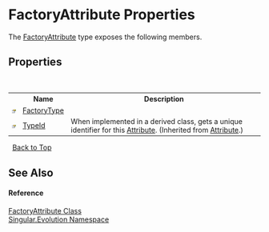 # FactoryAttribute Properties
 

The <a href="54d66747-3cb1-3e62-cb29-f8593b6e0fa4">FactoryAttribute</a> type exposes the following members.


## Properties
&nbsp;<table><tr><th></th><th>Name</th><th>Description</th></tr><tr><td>![Public property](media/pubproperty.gif "Public property")</td><td><a href="65b3416e-5c03-82c0-bac2-dcb9475a2bee">FactoryType</a></td><td /></tr><tr><td>![Public property](media/pubproperty.gif "Public property")</td><td><a href="http://msdn2.microsoft.com/en-us/library/sa1bf03e" target="_blank">TypeId</a></td><td>
When implemented in a derived class, gets a unique identifier for this <a href="http://msdn2.microsoft.com/en-us/library/e8kc3626" target="_blank">Attribute</a>.
 (Inherited from <a href="http://msdn2.microsoft.com/en-us/library/e8kc3626" target="_blank">Attribute</a>.)</td></tr></table>&nbsp;
<a href="#factoryattribute-properties">Back to Top</a>

## See Also


#### Reference
<a href="54d66747-3cb1-3e62-cb29-f8593b6e0fa4">FactoryAttribute Class</a><br /><a href="acedf244-963b-8088-a668-8d116860929d">Singular.Evolution Namespace</a><br />